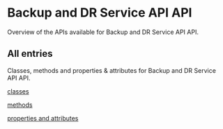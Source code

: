 [
This is a templated file. Adding content to this file may result in it being
reverted. Instead, if you want to place additional content, create an
"overview_content.md" file in `docs/` directory. The Sphinx tool will
pick up on the content and merge the content.
]: #

# Backup and DR Service API API

Overview of the APIs available for Backup and DR Service API API.

## All entries

Classes, methods and properties & attributes for
Backup and DR Service API API.

[classes](https://cloud.google.com/backup-disaster-recovery/docs/concepts/backup-dr/summary_class.html)

[methods](https://cloud.google.com/backup-disaster-recovery/docs/concepts/backup-dr/summary_method.html)

[properties and
attributes](https://cloud.google.com/backup-disaster-recovery/docs/concepts/backup-dr/summary_property.html)
